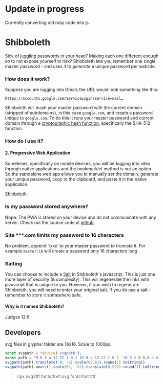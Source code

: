 # Update in progress
Currently converting old ruby code into js.

# Shibboleth
Sick of juggling passwords in your head? Making each one different enough so to not expose yourself to risk? Shibboleth lets you remember one single master password - and uses it to *generate* a unique password per website.
### How does it work?
Suppose you are logging into Gmail; the URL would look something like this:

    https://accounts.google.com/ServiceLogin?service=mail…
Shibboleth will mash your master password with the current domain (stripped of subdomains), in this case `google.com`, and create a password unique to `google.com`. To do this it runs your master password and current domain through a [cryptographic hash function](http://en.wikipedia.org/wiki/Cryptographic_hash_function), specifically the SHA-512 function.
### How do I use it?

#### 2. Progressive Web Application
Sometimes, specifically on mobile devices, you will be logging into sites through native applications and the bookmarklet method is not an option. So the standalone web app allows you to manually set the domain, generate your unique password, copy to the clipboard, and paste it in the native application.

[Shibboleth](https://firien.github.io/shibboleth/) 
### Is my password stored anywhere?
Nope. The PWA is stored on your device and do not communicate with any server. Check out the source code at [github](https://github.com/firien/shibboleth).
### Site \*\*\*.com limits my password to 16 characters
No problem, append ':xxx' to your master password to truncate it. For example `master:16` will create a password only 16 characters long.

### Salting
You can choose to include a [Salt](http://en.wikipedia.org/wiki/Salt_%28cryptography%29) in Shibboleth's javascript. This is just one more layer of security (& complexity). This will regenerate the links with javascript that is unique to you. However, if you wish to regenerate Shibboleth, you will need to enter your original salt. If you do use a salt - remember to store it somewhere safe.

#### Why is it named Shibboleth?
Judges 12:6

## Developers

svg files in glyphs/ folder are 16x16. Scale to 1000px.
```js
const svgpath = require('svgpath');
const path = 'M 0 8 a 12 22 1 0 1 16 0 a 12 22 1 0 1 -16 0 z M 8,4 a 4 4 0 0 0 0 8 a 4 4 0 0 0 0 -8 z M 8,6 a 2 2 0 0 0 0 4 a 2 2 0 0 0 0 -4 z';
svgpath(path).translate(-8, -8).scale(62,62).round(1).toString()
svgpath(path).unarc().scale(62, -62).translate(0,992).round(1).toString()
```

> npx svg2ttf fonts/font.svg fonts/font.ttf
